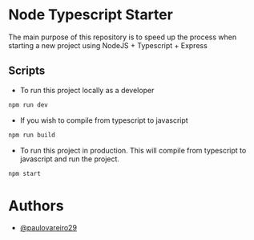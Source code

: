 # Node Typescript Starter

The main purpose of this repository is to speed up the process when starting a new project using NodeJS + Typescript + Express

## Scripts

- To run this project locally as a developer

```sh
npm run dev
```

- If you wish to compile from typescript to javascript

```sh
npm run build
```

- To run this project in production. This will compile from typescript to javascript and run the project.

```sh
npm start
```

# Authors

- [@paulovareiro29](https://github.com/paulovareiro29)

